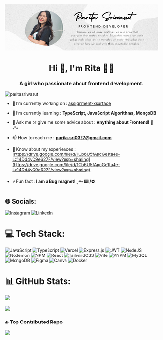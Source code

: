 ![Alt Text](https://github.com/ParitaSriwasut/ParitaSriwasut/blob/a8fcc53326d5659928914a8f39959c21e1b9e57b/Parita%20Sriwasut.png)


<h1 align="center">Hi 👋, I'm Rita 🖖🏻 </h1>
<h3 align="center">A girl who passionate about frontend development.</h3>

<p align="left"> <img src="https://komarev.com/ghpvc/?username=paritasriwasut&label=Profile%20views&color=0e75b6&style=flat" alt="paritasriwasut" /> </p>

- 🔭 I’m currently working on : [assignment-xsurface](https://github.com/ParitaSriwasut/assignment-xsurface)

- 🌱 I’m currently learning : **TypeScript, JavaScript Algorithms, MongoDB**

- 💬 Ask me or give me some advice about : **Anything about Frontend! 🔫˖꙳◦**

- 📫 How to reach me : **parita.sri0327@gmail.com**

- 📄 Know about my experiences : [https://drive.google.com/file/d/1Ob6U5fApcGe1ta4e-Lz14Dd4yC9e627F/view?usp=sharing](https://drive.google.com/file/d/1Ob6U5fApcGe1ta4e-Lz14Dd4yC9e627F/view?usp=sharing)

- ⚡ Fun fact : **I am a Bug magnet! ˳✧༚ ⌨️ /✿**

## 🌐 Socials:
[![Instagram](https://img.shields.io/badge/Instagram-%23E4405F.svg?logo=Instagram&logoColor=white)](https://instagram.com/parita.sri) [![LinkedIn](https://img.shields.io/badge/LinkedIn-%230077B5.svg?logo=linkedin&logoColor=white)](https://linkedin.com/in/https://www.linkedin.com/in/parita-sriwasut-39734a29a/) 

# 💻 Tech Stack:
![JavaScript](https://img.shields.io/badge/javascript-%23323330.svg?style=for-the-badge&logo=javascript&logoColor=%23F7DF1E) ![TypeScript](https://img.shields.io/badge/typescript-%23007ACC.svg?style=for-the-badge&logo=typescript&logoColor=white) ![Vercel](https://img.shields.io/badge/vercel-%23000000.svg?style=for-the-badge&logo=vercel&logoColor=white) ![Express.js](https://img.shields.io/badge/express.js-%23404d59.svg?style=for-the-badge&logo=express&logoColor=%2361DAFB) ![JWT](https://img.shields.io/badge/JWT-black?style=for-the-badge&logo=JSON%20web%20tokens) ![NodeJS](https://img.shields.io/badge/node.js-6DA55F?style=for-the-badge&logo=node.js&logoColor=white) ![Nodemon](https://img.shields.io/badge/NODEMON-%23323330.svg?style=for-the-badge&logo=nodemon&logoColor=%BBDEAD) ![NPM](https://img.shields.io/badge/NPM-%23CB3837.svg?style=for-the-badge&logo=npm&logoColor=white) ![React](https://img.shields.io/badge/react-%2320232a.svg?style=for-the-badge&logo=react&logoColor=%2361DAFB) ![TailwindCSS](https://img.shields.io/badge/tailwindcss-%2338B2AC.svg?style=for-the-badge&logo=tailwind-css&logoColor=white) ![Vite](https://img.shields.io/badge/vite-%23646CFF.svg?style=for-the-badge&logo=vite&logoColor=white) ![PNPM](https://img.shields.io/badge/pnpm-%234a4a4a.svg?style=for-the-badge&logo=pnpm&logoColor=f69220) ![MySQL](https://img.shields.io/badge/mysql-%2300000f.svg?style=for-the-badge&logo=mysql&logoColor=white) ![MongoDB](https://img.shields.io/badge/MongoDB-%234ea94b.svg?style=for-the-badge&logo=mongodb&logoColor=white) ![Figma](https://img.shields.io/badge/figma-%23F24E1E.svg?style=for-the-badge&logo=figma&logoColor=white) ![Canva](https://img.shields.io/badge/Canva-%2300C4CC.svg?style=for-the-badge&logo=Canva&logoColor=white) ![Docker](https://img.shields.io/badge/docker-%230db7ed.svg?style=for-the-badge&logo=docker&logoColor=white)
# 📊 GitHub Stats:
![](https://github-readme-streak-stats.herokuapp.com/?user=ParitaSriwasut&theme=flag-india&hide_border=false)
<br/>
<br/>
![](https://github-readme-stats.vercel.app/api/top-langs/?username=ParitaSriwasut&theme=flag-india&hide_border=false&include_all_commits=false&count_private=false&layout=compact)

### 🔝 Top Contributed Repo
![](https://github-contributor-stats.vercel.app/api?username=ParitaSriwasut&limit=5&theme=onestar&combine_all_yearly_contributions=true)


